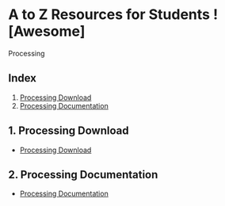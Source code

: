 # A to Z Resources for Students ![Awesome]
Processing

## Index
1. [Processing Download](#1-processing-download)
2. [Processing Documentation](#2-processing-documentation)

## 1. Processing Download
+ <a href = "https://processing.org/download/"> Processing Download<a>

## 2. Processing Documentation
+ <a href = "https://processing.org/reference/"> Processing Documentation<a>